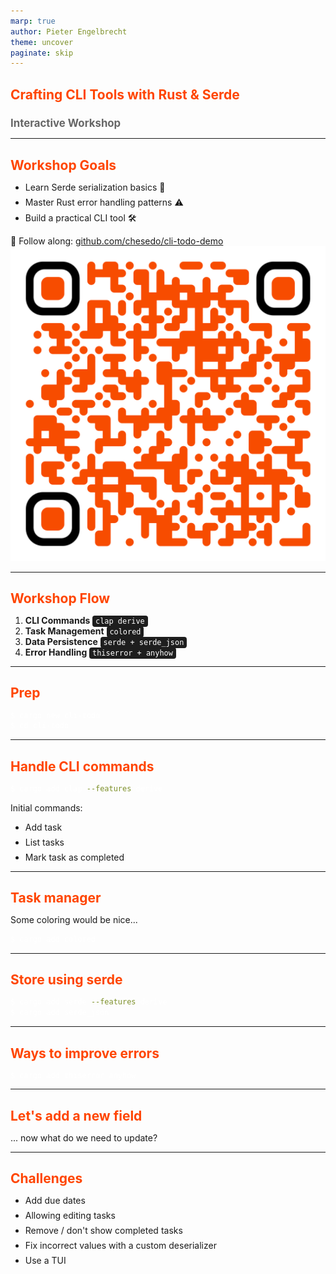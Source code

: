 ```yaml
---
marp: true
author: Pieter Engelbrecht
theme: uncover
paginate: skip
---
```



<style>
:root {
    --rust-orange: #FF4500;
    --sa-red: #EE2733;
    --sa-blue: #002395;
    --sa-green: #007A4D;
    --sa-yellow: #FFB612;
    --color-fg-default: #333333;
    font-size: 2.5em;
}

h1 {
    color: var(--rust-orange);
    font-size: 1.5em;
}

h2 {
    font-size: 1.2em;
    color: #666666;
}

/* Add some visual interest to lists */
ul li {
    margin: 0.5em 0;
}

/* Style code blocks */
code {
    background: #1E1E1E;
    color: #FFFFFF;
    padding: 0.2em 0.4em;
    border-radius: 4px;
}

/* Style command prompts differently */
code.language-bash {
    border-left: 3px solid var(--rust-orange);
}
</style>

# Crafting CLI Tools with Rust & Serde
## Interactive Workshop

---

<!-- paginate: true -->

# Workshop Goals

- Learn Serde serialization basics 🔄
- Master Rust error handling patterns ⚠️
- Build a practical CLI tool 🛠️

📱 Follow along: [github.com/chesedo/cli-todo-demo](https://github.com/chesedo/cli-todo-demo)
![bg right:30% contain](qr.svg)

---
# Workshop Flow

1. **CLI Commands** `clap derive`
2. **Task Management** `colored`
3. **Data Persistence** `serde + serde_json`
4. **Error Handling** `thiserror + anyhow`

---

# Prep

```bash
$ cargo new cli-todo
$ cd cli-todo
```

---

# Handle CLI commands

```bash
$ cargo add clap --features derive
```

Initial commands:

- Add task
- List tasks
- Mark task as completed

---

# Task manager

Some coloring would be nice...

```bash
$ cargo add colored
```

---

# Store using serde

```bash
$ cargo add serde --features derive
$ cargo add serde_json
```

---

# Ways to improve errors

```bash
$ cargo add thiserror anyhow
```

---

# Let's add a new field

... now what do we need to update?

---
# Challenges
- Add due dates
- Allowing editing tasks
- Remove / don't show completed tasks
- Fix incorrect values with a custom deserializer
- Use a TUI